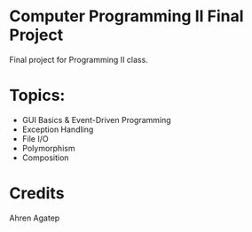 # Computer Programming II Final Project
Final project for Programming II class.

# Topics:
* GUI Basics & Event-Driven Programming
* Exception Handling
* File I/O
* Polymorphism
* Composition

# Credits
Ahren Agatep

